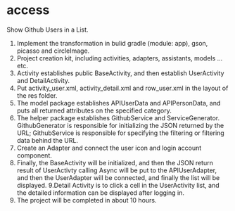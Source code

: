 # access
Show Github Users in a List.

1. Implement the transformation in bulid gradle (module: app), gson, picasso and circleImage.
2. Project creation kit, including activities, adapters, assistants, models ... etc.
3. Activity establishes public BaseActivity, and then establish UserActivity and DetailActivity.
4. Put activity_user.xml, activity_detail.xml and row_user.xml in the layout of the res folder.
5. The model package establishes APIUserData and APIPersonData, and puts all returned attributes on the specified category.
6. The helper package establishes GithubService and ServiceGenerator. GithubGenerator is responsible for initializing the JSON returned by the URL; GithubService is responsible for specifying the filtering or filtering data behind the URL.
7. Create an Adapter and connect the user icon and login account component.
8. Finally, the BaseActivity will be initialized, and then the JSON return result of UserActivty calling Async will be put to the APIUserAdapter, and then the UserAdapter will be connected, and finally the list will be displayed.
9.Detail Activity is to click a cell in the UserActivity list, and the detailed information can be displayed after logging in.
10. The project will be completed in about 10 hours.

